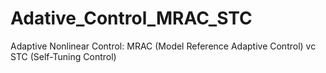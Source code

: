 # Adative_Control_MRAC_STC
Adaptive Nonlinear Control: MRAC (Model Reference Adaptive Control) vc STC (Self-Tuning Control)

